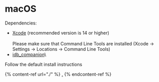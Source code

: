 # macOS

Dependencies:

* [Xcode](https://developer.apple.com/xcode/) (recommended version is 14 or higher)\
  \
  Please make sure that Command Line Tools are installed (Xcode -> Settings -> Locations -> Command Line Tools)
* [idb\_companion](https://github.com/facebook/idb)\


Follow the default install instructions

{% content-ref url="./" %}
[.](./)
{% endcontent-ref %}

